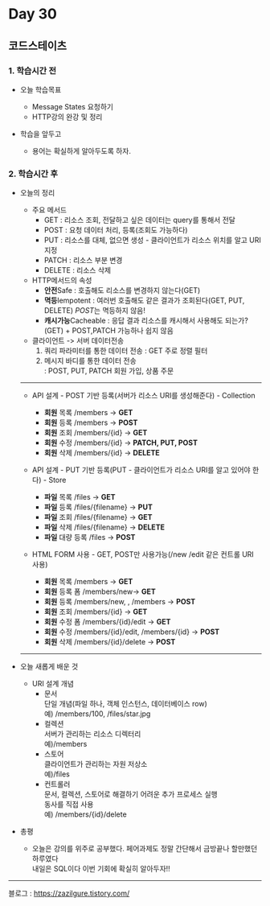 # Day 30

## 코드스테이츠

### 1. 학습시간 전
* 오늘 학습목표

    - Message States 요청하기
    - HTTP강의 완강 및 정리
* 학습을 앞두고

    - 용어는 확실하게 알아두도록 하자.
### 2. 학습시간 후
* 오늘의 정리
    - 주요 메서드
        - GET : 리소스 조회, 전달하고 싶은 데이터는 query를 통해서 전달
        - POST : 요청 데이터 처리, 등록(조회도 가능하다)
        - PUT : 리소스를 대체, 없으면 생성 - 클라이언트가 리소스 위치를 알고 URI 지정
        - PATCH : 리소스 부분 변경
        - DELETE : 리소스 삭제 
    - HTTP메서드의 속성
        - **안전**Safe : 호출해도 리소스를 변경하지 않는다(GET)
        - **멱등**Iempotent : 여러번 호출해도 같은 결과가 조회된다(GET, PUT, DELETE) *POST*는 멱등하지 않음!
        - **캐시가능**Cacheable : 응답 결과 리소스를 캐시해서 사용해도 되는가?(GET) + POST,PATCH 가능하나 쉽지 않음
    - 클라이언트 -> 서버 데이터전송
        1. 쿼리 파라미터를 통한 데이터 전송
            : GET 주로 정렬 필터
        2. 메시지 바디를 통한 데이터 전송    
            : POST, PUT, PATCH 회원 가입, 상품 주문  
    ---
    - API 설계 - POST 기반 등록(서버가 리소스 URI를 생성해준다) - Collection
        - **회원** 목록 /members -> **GET**
        - **회원** 등록 /members -> **POST**
        - **회원** 조회 /members/{id} -> **GET**
        - **회원** 수정 /members/{id} -> **PATCH, PUT, POST**
        - **회원** 삭제 /members/{id} -> **DELETE**

    - API 설계 - PUT 기반 등록(PUT - 클라이언트가 리소스 URI를 알고 있어야 한다) - Store
        - **파일** 목록 /files -> **GET**
        - **파일** 등록 /files/{filename} -> **PUT**
        - **파일** 조회 /files/{filename} -> **GET**
        - **파일** 삭제 /files/{filename} -> **DELETE**
        - **파일** 대량 등록 /files -> **POST**

    - HTML FORM 사용 - GET, POST만 사용가능(/new /edit 같은 컨트롤 URI 사용)
        - **회원** 목록 /members -> **GET**
        - **회원** 등록 폼 /members/new-> **GET**
        - **회원** 등록 /members/new, , /members -> **POST**
        - **회원** 조회 /members/{id} -> **GET**
        - **회원** 수정 폼 /members/{id}/edit -> **GET**
        - **회원** 수정 /members/{id}/edit, /members/{id} -> **POST**
        - **회원** 삭제 /members/{id}/delete -> **POST**      
    ---    
* 오늘 새롭게 배운 것
    - URI 설계 개념
        - 문서  
        단일 개념(파일 하나, 객체 인스턴스, 데이터베이스 row)  
        예) /members/100, /files/star.jpg
        - 컬렉션  
        서버가 관리하는 리소스 디렉터리  
        예)/members
        - 스토어  
        클라이언트가 관리하는 자원 저상소  
        예)/files
        - 컨트롤러  
        문서, 컬렉션, 스토어로 해결하기 어려운 추가 프로세스 실행  
        동사를 직접 사용  
        예) /members/{id}/delete
    
* 총평

    - 오늘은 강의를 위주로 공부했다. 페어과제도 정말 간단해서 금방끝나 할만했던 하루였다  
    내일은 SQL이다 이번 기회에 확실히 알아두자!!
---
블로그 : https://zazilgure.tistory.com/